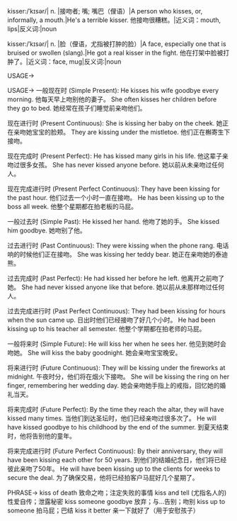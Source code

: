 kisser:/ˈkɪsər/| n. |接吻者; 嘴; 嘴巴（俚语）|A person who kisses, or, informally, a mouth.|He's a terrible kisser. 他接吻很糟糕。|近义词：mouth, lips|反义词:|noun

kisser:/ˈkɪsər/| n. |脸（俚语，尤指被打肿的脸）|A face, especially one that is bruised or swollen (slang).|He got a real kisser in the fight. 他在打架中脸被打肿了。|近义词：face, mug|反义词:|noun


USAGE->

USAGE->
一般现在时 (Simple Present):
He kisses his wife goodbye every morning.  他每天早上吻别他的妻子。
She often kisses her children before they go to bed. 她经常在孩子们睡觉前亲吻他们。

现在进行时 (Present Continuous):
She is kissing her baby on the cheek.  她正在亲吻她宝宝的脸颊。
They are kissing under the mistletoe.  他们正在槲寄生下接吻。

现在完成时 (Present Perfect):
He has kissed many girls in his life. 他这辈子亲吻过很多女孩。
She has never kissed anyone before. 她以前从未亲吻过任何人。

现在完成进行时 (Present Perfect Continuous):
They have been kissing for the past hour.  他们过去一个小时一直在接吻。
He has been kissing up to the boss all week. 他整个星期都在拍老板的马屁。

一般过去时 (Simple Past):
He kissed her hand. 他吻了她的手。
She kissed him goodbye. 她吻别了他。

过去进行时 (Past Continuous):
They were kissing when the phone rang. 电话响的时候他们正在接吻。
She was kissing her teddy bear. 她正在亲吻她的泰迪熊。

过去完成时 (Past Perfect):
He had kissed her before he left. 他离开之前吻了她。
She had never kissed anyone like that before. 她以前从未那样吻过任何人。

过去完成进行时 (Past Perfect Continuous):
They had been kissing for hours when the sun came up.  日出时他们已经接吻了好几个小时。
He had been kissing up to his teacher all semester. 他整个学期都在拍老师的马屁。

一般将来时 (Simple Future):
He will kiss her when he sees her. 他见到她时会吻她。
She will kiss the baby goodnight. 她会亲吻宝宝晚安。

将来进行时 (Future Continuous):
They will be kissing under the fireworks at midnight.  午夜时分，他们将在烟火下接吻。
She will be kissing the ring on her finger, remembering her wedding day. 她会亲吻她手指上的戒指，回忆她的婚礼当天。

将来完成时 (Future Perfect):
By the time they reach the altar, they will have kissed many times.  当他们到达圣坛时，他们已经亲吻过很多次了。
He will have kissed goodbye to his childhood by the end of the summer.  到夏天结束时，他将告别他的童年。

将来完成进行时 (Future Perfect Continuous):
By their anniversary, they will have been kissing each other for 50 years.  到他们的结婚纪念日，他们将已经彼此亲吻了50年。
He will have been kissing up to the clients for weeks to secure the deal. 为了确保交易，他将已经拍客户马屁好几个星期了。


PHRASE->
kiss of death  致命之吻；注定失败的事情
kiss and tell  (尤指名人的)性爱自传；泄露秘密
kiss someone goodbye  放弃；与…告别；吻别
kiss up to someone  拍马屁；巴结
kiss it better  亲一下就好了（用于安慰孩子）
